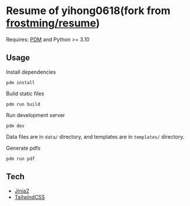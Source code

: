 # Resume of yihong0618(fork from [frostming/resume](https://github.com/frostming/resume))

Requires: [PDM](https://pdm.fming.dev) and Python >= 3.10

## Usage

Install dependencies

```cli
pdm install
```

Build static files

```clis
pdm run build
```

Run development server

```cli
pdm dev
```

Data files are in `data/` directory, and templates are in `templates/` directory.

Generate pdfs

```cli
pdm run pdf
```

## Tech

- [Jinja2](https://pypi.org/project/jinja2)
- [TailwindCSS](https://tailwindcss.com)
